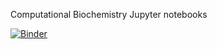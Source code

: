 Computational Biochemistry Jupyter notebooks

[![Binder](https://mybinder.org/badge_logo.svg)](https://mybinder.org/v2/gh/jamesmccarty/ComputationalBiochem.git/master)
